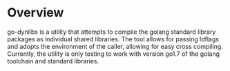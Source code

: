 Overview
========

go-dynlibs is a utility that attempts to compile the golang standard library packages as individual shared libraries.
The tool allows for passing ldflags and adopts the environment of the caller, allowing for easy cross compiling.
Currently, the utility is only testing to work with version go1.7 of the golang toolchain and standard libraries.
